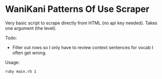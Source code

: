 # WaniKani Patterns Of Use Scraper

Very basic script to scrape directly from HTML (no api key needed). Takes one argument (the level).

Todo: 
- Filter out rows so I only have to review context sentences for vocab I often get wrong.

Usage:
```
ruby main.rb 1
```
